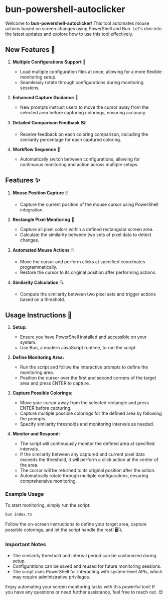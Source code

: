 # bun-powershell-autoclicker

Welcome to **bun-powershell-autoclicker**! This tool automates mouse actions based on screen changes using PowerShell and Bun. Let's dive into the latest updates and explore how to use this tool effectively.

## New Features 🚀

1. **Multiple Configurations Support** 📂
   - Load multiple configuration files at once, allowing for a more flexible monitoring setup.
   - Seamlessly rotate through configurations during monitoring sessions.

2. **Enhanced Capture Guidance** 🚨
   - New prompts instruct users to move the cursor away from the selected area before capturing colorings, ensuring accuracy.

3. **Detailed Comparison Feedback** 🖼️
   - Receive feedback on each coloring comparison, including the similarity percentage for each captured coloring.

4. **Workflow Sequence** 🔁
   - Automatically switch between configurations, allowing for continuous monitoring and action across multiple setups.

## Features ✨

1. **Mouse Position Capture** 🖱️
   - Capture the current position of the mouse cursor using PowerShell integration.

2. **Rectangle Pixel Monitoring** 🎨
   - Capture all pixel colors within a defined rectangular screen area.
   - Calculate the similarity between two sets of pixel data to detect changes.

3. **Automated Mouse Actions** 🖱️
   - Move the cursor and perform clicks at specified coordinates programmatically.
   - Restore the cursor to its original position after performing actions.

4. **Similarity Calculation** 🔍
   - Compute the similarity between two pixel sets and trigger actions based on a threshold.

## Usage Instructions 📖

1. **Setup:**
   - Ensure you have PowerShell installed and accessible on your system.
   - Use Bun, a modern JavaScript runtime, to run the script.

2. **Define Monitoring Area:**
   - Run the script and follow the interactive prompts to define the monitoring area.
   - Position the cursor over the first and second corners of the target area and press ENTER to capture.

3. **Capture Possible Colorings:**
   - Move your cursor away from the selected rectangle and press ENTER before capturing.
   - Capture multiple possible colorings for the defined area by following the prompts.
   - Specify similarity thresholds and monitoring intervals as needed.

4. **Monitor and Respond:**
   - The script will continuously monitor the defined area at specified intervals.
   - If the similarity between any captured and current pixel data exceeds the threshold, it will perform a click action at the center of the area.
   - The cursor will be returned to its original position after the action.
   - Automatically rotate through multiple configurations, ensuring comprehensive monitoring.

### Example Usage

To start monitoring, simply run the script:

```bash
bun index.ts
```

Follow the on-screen instructions to define your target area, capture possible colorings, and let the script handle the rest! 🖥️🔍

### Important Notes

- The similarity threshold and interval period can be customized during setup.
- Configurations can be saved and reused for future monitoring sessions.
- The script uses PowerShell for interacting with system-level APIs, which may require administrative privileges.

Enjoy automating your screen monitoring tasks with this powerful tool! If you have any questions or need further assistance, feel free to reach out. 😊
